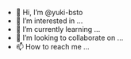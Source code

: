 - 👋 Hi, I’m @yuki-bsto
- 👀 I’m interested in ...
- 🌱 I’m currently learning ...
- 💞️ I’m looking to collaborate on ...
- 📫 How to reach me ...

<!---
yuki-bsto/yuki-bsto is a ✨ special ✨ repository because its `README.md` (this file) appears on your GitHub profile.
You can click the Preview link to take a look at your changes.
--->
